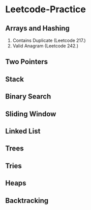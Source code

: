 # Leetcode-Practice

## Arrays and Hashing

1. Contains Duplicate (Leetcode 217.)
2. Valid Anagram (Leetcode 242.) 

## Two Pointers

## Stack

## Binary Search

## Sliding Window

## Linked List

## Trees

## Tries

## Heaps

## Backtracking 